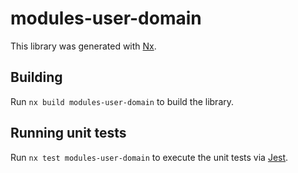 # modules-user-domain

This library was generated with [Nx](https://nx.dev).

## Building

Run `nx build modules-user-domain` to build the library.

## Running unit tests

Run `nx test modules-user-domain` to execute the unit tests via [Jest](https://jestjs.io).
